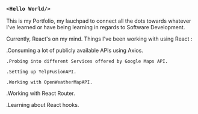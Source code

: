  ### `<Hello World/>`

This is my Portfolio, my lauchpad to connect all the dots towards whatever I've learned or have being learning in regards to Software Development.

Currently, React's on my mind. Things I've been working with using React :

  .Consuming a lot of publicly available APIs using Axios.
  
    .Probing into different Services offered by Google Maps API.
    
    .Setting up YelpFusionAPI.
    
    .Working with OpenWeatherMapAPI.
    
  .Working with React Router.
  
  .Learning about React hooks.
